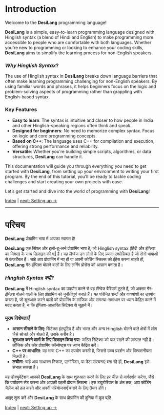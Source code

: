 # Introduction

Welcome to the **DesiLang** programming language!

**DesiLang** is a simple, easy-to-learn programming language designed with Hinglish syntax (a blend of Hindi and English) to make programming more accessible to people who are comfortable with both languages. Whether you're new to programming or looking to enhance your coding skills, **DesiLang** aims to simplify the learning process for non-English speakers.

### _Why Hinglish Syntax_?

The use of Hinglish syntax in **DesiLang** breaks down language barriers that often make learning programming challenging for non-English speakers. By using familiar words and phrases, it helps beginners focus on the logic and problem-solving aspects of programming rather than grappling with English-based syntax.

### Key Features

- **Easy to learn**: The syntax is intuitive and closer to how people in India and other Hinglish-speaking regions often think and speak.
- **Designed for beginners**: No need to memorize complex syntax. Focus on logic and core programming concepts.
- **Based on C++**: The language uses C++ for compilation and execution, offering strong performance and reliability.
- **Versatile**: Whether you're building simple scripts, algorithms, or data structures, **DesiLang** can handle it.

This documentation will guide you through everything you need to get started with **DesiLang**, from setting up your environment to writing your first program. By the end of this tutorial, you'll be ready to tackle coding challenges and start creating your own projects with ease.

Let’s get started and dive into the world of programming with **DesiLang**!

[Index](index.md) | [next: Setting up ->](1_Setting_up.md)

---

# परिचय

**DesiLang** प्रोग्रामिंग भाषा में आपका स्वागत है!

**DesiLang** एक सिंपल और इज़ी-टू-लर्न प्रोग्रामिंग भाषा है, जो Hinglish syntax (हिंदी और इंग्लिश का मिक्स) के साथ डिज़ाइन की गई है। यह लैंग्वेज उन लोगों के लिए ज़्यादा एक्सेसिबल है जो दोनों भाषाओं से कंफर्टेबल हैं। चाहे आप प्रोग्रामिंग में नए हों या अपनी कोडिंग स्किल्स को इंहेंस करना चाहते हों, **DesiLang** गैर-इंग्लिश बोलने वालों के लिए लर्निंग प्रोसेस को आसान बनाता है।

### _Hinglish Syntax क्यों?_

**DesiLang** में Hinglish syntax का उपयोग करने से वह लैंग्वेज बैरियर्स टूटते हैं, जो अक्सर गैर-इंग्लिश बोलने वालों के लिए प्रोग्रामिंग को चुनौतीपूर्ण बनाते हैं। यह परिचित शब्दों और वाक्यांशों का उपयोग करता है, जो शुरुआत करने वालों को प्रोग्रामिंग के लॉजिक और समस्या-समाधान पर ध्यान केंद्रित करने में मदद करता है, न कि इंग्लिश-आधारित सिंटेक्स से जूझने में।

### मुख्य विशेषताएँ

- **आसान सीखने के लिए**: सिंटेक्स इंट्यूटिव है और भारत और अन्य Hinglish बोलने वाले क्षेत्रों में लोग जैसे सोचते और बोलते हैं, उसके करीब है।
- **शुरुआत करने वालों के लिए डिज़ाइन किया गया**: जटिल सिंटेक्स को याद रखने की ज़रूरत नहीं है। लॉजिक और कोर प्रोग्रामिंग कॉन्सेप्ट्स पर ध्यान केंद्रित करें।
- **C++ पर आधारित**: यह भाषा C++ का उपयोग करती है, जिससे उच्च प्रदर्शन और विश्वसनीयता मिलती है।
- **लचीला**: चाहे आप साधारण स्क्रिप्ट, एल्गोरिदम, या डेटा संरचनाएं बना रहे हों, **DesiLang** इसे संभाल सकता है।

यह डोक्युमेंटेशन आपको **DesiLang** के साथ शुरुआत करने के लिए हर चीज़ से मार्गदर्शन करेगा, जैसे कि पर्यावरण सेट करना और आपकी पहली प्रोग्राम लिखना। इस ट्यूटोरियल के अंत तक, आप कोडिंग चैलेंज को हल करने और अपनी परियोजनाएँ बनाने के लिए तैयार होंगे।

आइए शुरू करें और **DesiLang** के साथ प्रोग्रामिंग की दुनिया में कूद पड़ें!

[Index](index.md) | [next: Setting up ->](1_Setting_up.md)
